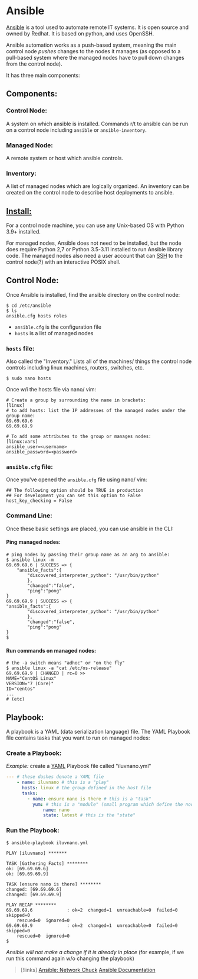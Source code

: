 
# Ansible
[Ansible](https://docs.ansible.com/ansible/latest/getting_started/index.html) is a tool used to automate remote IT systems. It is open source and owned by Redhat. It is based on python, and uses OpenSSH. 

Ansible automation works as a push-based system, meaning the main control node *pushes* changes to the nodes it manages (as opposed to a pull-based system where the managed nodes have to pull down changes from the control node).

It has three main components:
## Components:
### Control Node:
A system on which ansible is installed. Commands r/t to ansible can be run on a control node including `ansible` or `ansible-inventory`.
### Managed Node:
A remote system or host which ansible controls.
### Inventory:
A list of managed nodes which are logically organized. An inventory can be created on the control node to describe host deployments to ansible.
## [Install:](https://docs.ansible.com/ansible/latest/installation_guide/intro_installation.html)
For a control node machine, you can use any Unix-based OS with Python 3.9+ installed.

For managed nodes, Ansible does not need to be installed, but the node does require Python 2,7 or Python 3.5-3.11 installed to run Ansible library code. The managed nodes also need a user account that can [SSH](/networking/protocols/SSH.md) to the control node(?) with an interactive POSIX shell.
## Control Node:
Once Ansible is installed, find the ansible directory on the control node:
```shell
$ cd /etc/ansible
$ ls
ansible.cfg hosts roles
```
- `ansible.cfg` is the configuration file
- `hosts` is a list of managed nodes
### `hosts` file:
Also called the "Inventory." Lists all of the machines/ things the control node controls including linux machines, routers, switches, etc.
```shell
$ sudo nano hosts
```

Once w/i the hosts file via nano/ vim:
```shell
# Create a group by surrounding the name in brackets:
[linux]
# to add hosts: list the IP addresses of the managed nodes under the group name:
69.69.69.6
69.69.69.9

# To add some attributes to the group or manages nodes:
[linux:vars]
ansible_user=<username>
ansible_password=<password>
```
### `ansible.cfg` file:
Once you've opened the `ansible.cfg` file using nano/ vim:
```shell
## The following option should be TRUE in production
## For development you can set this option to False
host_key_checking = False
```
### Command Line:
Once these basic settings are placed, you can use ansible in the CLI:
#### Ping managed nodes:
```shell
# ping nodes by passing their group name as an arg to ansible:
$ ansible linux -m
69.69.69.6 | SUCCESS => {
	"ansible_facts":{
		"discovered_interpreter_python": "/usr/bin/python"
		},
		"changed":"false",
		"ping":"pong"
}
69.69.69.9 | SUCCESS => {
"ansible_facts":{
		"discovered_interpreter_python": "/usr/bin/python"
		},
		"changed":"false",
		"ping":"pong"
}
$
```
#### Run commands on managed nodes:
```shell
# the -a switch means "adhoc" or "on the fly"
$ ansible linux -a "cat /etc/os-release"
69.69.69.9 | CHANGED | rc=0 >>
NAME="CentOS Linux"
VERSION="7 (Core)"
ID="centos"
... 
# (etc)
```
## Playbook:
A playbook is a YAML (data serialization language) file. The YAML Playbook file contains tasks that you want to run on managed nodes:
### Create a Playbook:
*Example:* create a [YAML](/coding/languages/YAML.md) Playbook file called "iluvnano.yml"
```YAML
--- # these dashes denote a YAML file
	- name: iluvnano # this is a "play"
	  hosts: linux # the group defined in the host file
	  tasks:
		- name: ensure nano is there # this is a "task"
		  yum: # this is a "module" (small program which define the node's state)
			  name: nano
			  state: latest # this is the "state"
```
### Run the Playbook:
```shell
$ ansible-playbook iluvnano.yml

PLAY [iluvnano] *******

TASK [Gathering Facts] ********
ok: [69.69.69.6]
ok: [69.69.69.9]

TASK [ensure nano is there] ********
changed: [69.69.69.6]
changed: [69.69.69.9]

PLAY RECAP ********
69.69.69.6             : ok=2  changed=1  unreachable=0  failed=0  skipped=0
	rescued=0  ignored=0
69.69.69.9             : ok=2  changed=1  unreachable=0  failed=0  skipped=0
	rescued=0  ignored=0
$
```
*Ansible will not make a change if it is already in place* (for example, if we run this command again w/o changing the playbook)

> [!links]
> [Ansible: Network Chuck](https://www.youtube.com/watch?v=5hycyr-8EKs&ab_channel=NetworkChuck)
> [Ansible Documentation](https://docs.ansible.com/ansible/latest/index.html)


